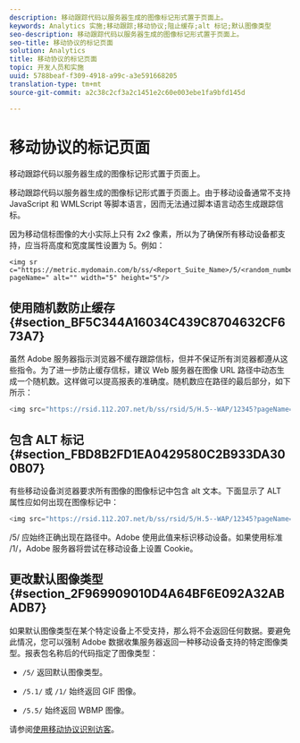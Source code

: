 ```yaml
---
description: 移动跟踪代码以服务器生成的图像标记形式置于页面上。
keywords: Analytics 实施;移动跟踪;移动协议;阻止缓存;alt 标记;默认图像类型
seo-description: 移动跟踪代码以服务器生成的图像标记形式置于页面上。
seo-title: 移动协议的标记页面
solution: Analytics
title: 移动协议的标记页面
topic: 开发人员和实施
uuid: 5788beaf-f309-4918-a99c-a3e591668205
translation-type: tm+mt
source-git-commit: a2c38c2cf3a2c1451e2c60e003ebe1fa9bfd145d

---
```



# 移动协议的标记页面

移动跟踪代码以服务器生成的图像标记形式置于页面上。

移动跟踪代码以服务器生成的图像标记形式置于页面上。由于移动设备通常不支持 JavaScript 和 WMLScript 等脚本语言，因而无法通过脚本语言动态生成跟踪信标。

因为移动信标图像的大小实际上只有 2x2 像素，所以为了确保所有移动设备都支持，应当将高度和宽度属性设置为 5。例如：

```
<img sr c="https://metric.mydomain.com/b/ss/<Report_Suite_Name>/5/<random_number>?pageName=" alt="" width="5" height="5"/>
```

## 使用随机数防止缓存 {#section_BF5C344A16034C439C8704632CF673A7}

虽然 Adobe 服务器指示浏览器不缓存跟踪信标，但并不保证所有浏览器都遵从这些指令。为了进一步防止缓存信标，建议 Web 服务器在图像 URL 路径中动态生成一个随机数。这样做可以提高报表的准确度。随机数应在路径的最后部分，如下所示：

```js
<img src="https://rsid.112.2O7.net/b/ss/rsid/5/H.5--WAP/12345?pageName=" />.
```

## 包含 ALT 标记 {#section_FBD8B2FD1EA0429580C2B933DA300B07}

有些移动设备浏览器要求所有图像的图像标记中包含 alt 文本。下面显示了 ALT 属性应如何出现在图像标记中：

```js
<img src="https://rsid.112.2O7.net/b/ss/rsid/5/H.5--WAP/12345?pageName=" alt=""/>.
```

/5/ 应始终正确出现在路径中。Adobe 使用此值来标识移动设备。如果使用标准 /1/，Adobe 服务器将尝试在移动设备上设置 Cookie。

## 更改默认图像类型 {#section_2F969909010D4A64BF6E092A32ABADB7}

如果默认图像类型在某个特定设备上不受支持，那么将不会返回任何数据。要避免此情况，您可以强制 Adobe 数据收集服务器返回一种移动设备支持的特定图像类型。报表包名称后的代码指定了图像类型：

* `/5/` 返回默认图像类型。
* `/5.1/` 或 `/1/` 始终返回 GIF 图像。

* `/5.5/` 始终返回 WBMP 图像。

请参阅[使用移动协议识别访客](../../../implement/js-implementation/c-unique-visitors/visid-mobile.md#concept_8C5557634014440AA3588FBB0CF6BB49)。
